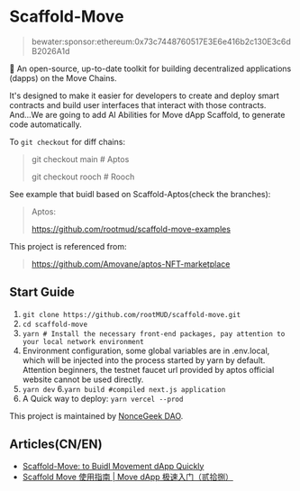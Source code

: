 # Scaffold-Move

> bewater:sponsor:ethereum:0x73c7448760517E3E6e416b2c130E3c6dB2026A1d

 🧪 An open-source, up-to-date toolkit for building decentralized applications (dapps) on the Move Chains. 
 
It's designed to make it easier for developers to create and deploy smart contracts and build user interfaces that interact with those contracts. And...We are going to add AI Abilities for Move dApp Scaffold, to generate code automatically.

To `git checkout` for diff chains:

> git checkout main # Aptos
> 
> git checkout rooch # Rooch

See example that buidl based on Scaffold-Aptos(check the branches):

> Aptos:
> 
> https://github.com/rootmud/scaffold-move-examples

This project is referenced from:

> https://github.com/Amovane/aptos-NFT-marketplace

## Start Guide

1. `git clone https://github.com/rootMUD/scaffold-move.git`
2. `cd scaffold-move`
3. `yarn # Install the necessary front-end packages, pay attention to your local network environment`
4. Environment configuration, some global variables are in .env.local, which will be injected into the process started by yarn by default. Attention beginners, the testnet faucet url provided by aptos official website cannot be used directly.
5. `yarn dev`
6.`yarn build #compiled next.js application`
7. A Quick way to deploy: `yarn vercel --prod`

This project is maintained by [NonceGeek DAO](https://noncegeek.com/#/).

## Articles(CN/EN)

* [Scaffold-Move: to Buidl Movement dApp Quickly](https://medium.com/@root_mud/scaffold-move-uidl-movement-dapp-quickly-69d2a69a3465)
* [Scaffold Move 使用指南 | Move dApp 极速入门（贰拾捌）](https://mp.weixin.qq.com/s/DQ7cLOVPbo7KBS0X60FuuQ)
